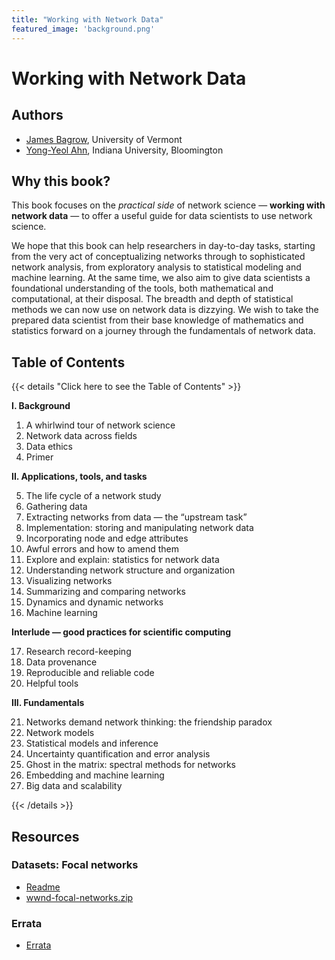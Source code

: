 ```yaml
---
title: "Working with Network Data"
featured_image: 'background.png'
---
```


# Working with Network Data

## Authors

- [James Bagrow](https://bagrow.com), University of Vermont
- [Yong-Yeol Ahn](https://yongyeol.com), Indiana University, Bloomington

## Why this book? 

This book focuses on the _practical side_ of network science — **working with
network data** — to offer a useful guide for data scientists to use network science.

We hope that this book can help researchers in day-to-day tasks, starting from
the very act of conceptualizing networks through to sophisticated network
analysis, from exploratory analysis to statistical modeling and machine
learning. At the same time, we also aim to give data scientists a foundational
understanding of the tools, both mathematical and computational, at their
disposal. The breadth and depth of statistical methods we can now use on
network data is dizzying. We wish to take the prepared data scientist from
their base knowledge of mathematics and statistics forward on a journey through
the fundamentals of network data.

## Table of Contents

{{< details "Click here to see the Table of Contents" >}}

**I. Background**

1. A whirlwind tour of network science
2. Network data across fields
3. Data ethics
4. Primer

**II. Applications, tools, and tasks**

5. The life cycle of a network study
6. Gathering data
7. Extracting networks from data — the “upstream task”
8. Implementation: storing and manipulating network data
9. Incorporating node and edge attributes
10. Awful errors and how to amend them
11. Explore and explain: statistics for network data
12. Understanding network structure and organization
13. Visualizing networks
14. Summarizing and comparing networks
15. Dynamics and dynamic networks
16. Machine learning

**Interlude — good practices for scientific computing**

17. Research record-keeping
18. Data provenance
19. Reproducible and reliable code
20. Helpful tools

**III. Fundamentals**

21. Networks demand network thinking: the friendship paradox
22. Network models
23. Statistical models and inference
24. Uncertainty quantification and error analysis
25. Ghost in the matrix: spectral methods for networks
26. Embedding and machine learning
27. Big data and scalability

{{< /details >}}

## Resources

### Datasets: Focal networks

- [Readme](https://github.com/CambridgeUniversityPress/WorkingWithNetworkData/blob/main/content/wwnd-readme.md)
- [wwnd-focal-networks.zip](wwnd-focal-networks.zip)

### Errata

- [Errata](https://github.com/CambridgeUniversityPress/WorkingWithNetworkData/blob/main/content/errata.md)
